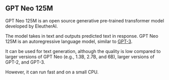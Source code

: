 ## GPT Neo 125M

GPT Neo 125M is an open source generative pre-trained transformer model developed by EleutherAI.

The model takes in text and outputs predicted text in response. GPT Neo 125M is an autoregressive language model, similar to <a href="https://en.wikipedia.org/wiki/GPT-3">GPT-3</a>.

It can be used for text generation, although the quality is low compared to larger versions of GPT Neo (e.g., 1.3B, 2.7B, and 6B), larger versions of GPT-2, and GPT-3.

However, it can run fast and on a small CPU.